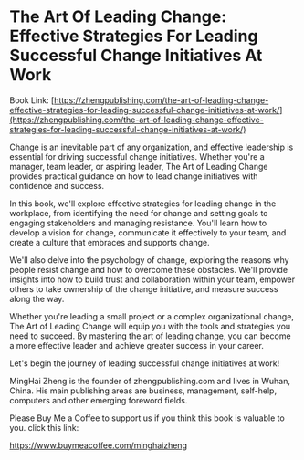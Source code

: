 # The Art Of Leading Change: Effective Strategies For Leading Successful Change Initiatives At Work

Book Link: [https://zhengpublishing.com/the-art-of-leading-change-effective-strategies-for-leading-successful-change-initiatives-at-work/](https://zhengpublishing.com/the-art-of-leading-change-effective-strategies-for-leading-successful-change-initiatives-at-work/)

Change is an inevitable part of any organization, and effective leadership is essential for driving successful change initiatives. Whether you're a manager, team leader, or aspiring leader, The Art of Leading Change provides practical guidance on how to lead change initiatives with confidence and success.

In this book, we'll explore effective strategies for leading change in the workplace, from identifying the need for change and setting goals to engaging stakeholders and managing resistance. You'll learn how to develop a vision for change, communicate it effectively to your team, and create a culture that embraces and supports change.

We'll also delve into the psychology of change, exploring the reasons why people resist change and how to overcome these obstacles. We'll provide insights into how to build trust and collaboration within your team, empower others to take ownership of the change initiative, and measure success along the way.

Whether you're leading a small project or a complex organizational change, The Art of Leading Change will equip you with the tools and strategies you need to succeed. By mastering the art of leading change, you can become a more effective leader and achieve greater success in your career.

Let's begin the journey of leading successful change initiatives at work!

MingHai Zheng is the founder of zhengpublishing.com and lives in Wuhan, China. His main publishing areas are business, management, self-help, computers and other emerging foreword fields.

Please Buy Me a Coffee to support us if you think this book is valuable to you. click this link:

https://www.buymeacoffee.com/minghaizheng
